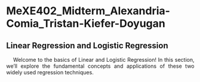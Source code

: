 # MeXE402_Midterm_Alexandria-Comia_Tristan-Kiefer-Doyugan

## Linear Regression and Logistic Regression
<div align="justify">
&nbsp;&nbsp;&nbsp;&nbsp;Welcome to the basics of Linear and Logistic Regression! In this section, we’ll explore the fundamental concepts and applications of these two widely used regression techniques. 
</div>


